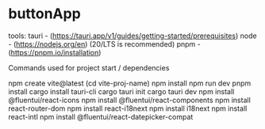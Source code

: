 # buttonApp

tools:
tauri - (https://tauri.app/v1/guides/getting-started/prerequisites)
node - (https://nodejs.org/en) (20/LTS is recommended)
pnpm - (https://pnpm.io/installation)

Commands used for project start / dependencies

npm create vite@latest
(cd vite-proj-name)
npm install
npm run dev
pnpm install
cargo install tauri-cli
cargo tauri init
cargo tauri dev
npm install @fluentui/react-icons
npm install @fluentui/react-components
npm install react-router-dom
npm install react-i18next
npm install i18next
npm install react-intl
npm install @fluentui/react-datepicker-compat
